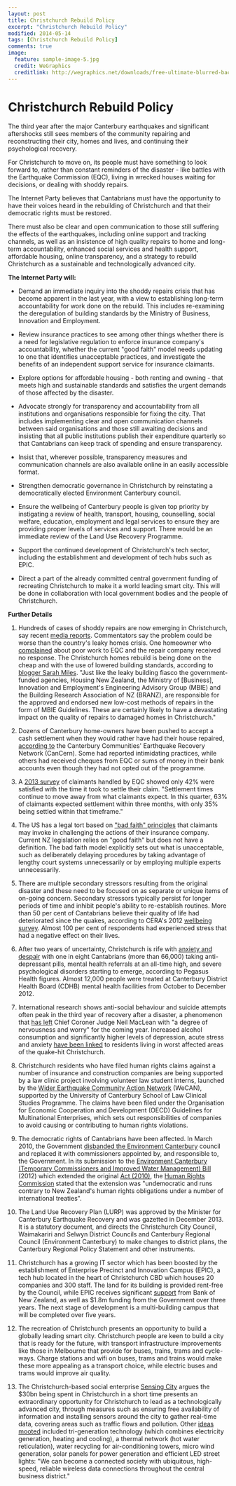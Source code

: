 ```yaml
---
layout: post
title: Christchurch Rebuild Policy
excerpt: "Christchurch Rebuild Policy"
modified: 2014-05-14
tags: [Christchurch Rebuild Policy]
comments: true
image:
  feature: sample-image-5.jpg
  credit: WeGraphics
  creditlink: http://wegraphics.net/downloads/free-ultimate-blurred-background-pack/
---
```


# Christchurch Rebuild Policy

The third year after the major Canterbury earthquakes and significant aftershocks still sees members of the community repairing and reconstructing their city, homes and lives, and continuing their psychological recovery.

For Christchurch to move on, its people must have something to look forward to, rather than constant reminders of the disaster - like battles with the Earthquake Commission (EQC), living in wrecked houses waiting for decisions, or dealing with shoddy repairs.

The Internet Party believes that Cantabrians must have the opportunity to have their voices heard in the rebuilding of Christchurch and that their democratic rights must be restored.

There must also be clear and open communication to those still suffering the effects of the earthquakes, including online support and tracking channels, as well as an insistence of high quality repairs to home and long-term accountability, enhanced social services and health support, affordable housing, online transparency, and a strategy to rebuild Christchurch as a sustainable and technologically advanced city.

**The Internet Party will:**

- Demand an immediate inquiry into the shoddy repairs crisis that has become apparent in the last year, with a view to establishing long-term accountability for work done on the rebuild. This includes re-examining the deregulation of building standards by the Ministry of Business, Innovation and Employment.
- Review insurance practices to see among other things whether there is a need for legislative regulation to enforce insurance company's accountability, whether the current "good faith" model needs updating to one that identifies unacceptable practices, and investigate the benefits of an independent support service for insurance claimants.
- Explore options for affordable housing - both renting and owning - that meets high and sustainable standards and satisfies the urgent demands of those affected by the disaster.

- Advocate strongly for transparency and accountability from all institutions and organisations responsible for fixing the city. That includes implementing clear and open communication channels between said organisations and those still awaiting decisions and insisting that all public institutions publish their expenditure quarterly so that Cantabrians can keep track of spending and ensure transparency. 

- Insist that, wherever possible, transparency measures and communication channels are also available online in an easily accessible format.

- Strengthen democratic governance in Christchurch by reinstating a democratically elected Environment Canterbury council.

- Ensure the wellbeing of Canterbury people is given top priority by instigating a review of health, transport, housing, counselling, social welfare, education, employment and legal services to ensure they are providing proper levels of services and support. There would be an immediate review of the Land Use Recovery Programme.

- Support the continued development of Christchurch's tech sector, including the establishment and development of tech hubs such as EPIC. 

- Direct a part of the already committed central government funding of recreating Christchurch to make it a world leading smart city. This will be done in collaboration with local government bodies and the people of Christchurch.

**Further Details**

1. Hundreds of cases of shoddy repairs are now emerging in Christchurch, say recent [media reports](http://www.radionz.co.nz/audio/remote-player?id=20143310). Commentators say the problem could be worse than the country's leaky homes crisis. One homeowner who [complained](http://www.stuff.co.nz/the-press/opinion/8949364/quake-repairs-eqr-totally-incompetent) about poor work to EQC and the repair company received no response.  The Christchurch homes rebuild is being done on the cheap and with the use of lowered building standards, according to [blogger Sarah Miles](http://thechristchurchfiasco.wordpress.com/2014/05/18/my-next-prediction-a-man-made-disaster-in-christchurch-part-i/). "Just like the leaky building fiasco the government-funded agencies, Housing New Zealand, the Ministry of [Business], Innovation and Employment's Engineering Advisory Group (MBIE) and the Building Research Association of NZ (BRANZ), are responsible for the approved and endorsed new low-cost methods of repairs in the form of MBIE Guidelines. These are certainly likely to have a devastating impact on the quality of repairs to damaged homes in Christchurch."

2. Dozens of Canterbury home-owners have been pushed to accept a cash settlement when they would rather have had their house repaired, [according to](http://www.stuff.co.nz/national/10052676/tools-down-builders-told) the Canterbury Communities' Earthquake Recovery Network (CanCern). Some had reported intimidating practices, while others had received cheques from EQC or sums of money in their bank accounts even though they had not opted out of the programme.

3. A [2013 survey](http://www.eqc.govt.nz/sites/public_files/documents/oct2012-jan2013.pdf) of claimants handled by EQC showed only 42% were satisfied with the time it took to settle their claim. "Settlement times continue to move away from what claimants expect. In this quarter, 63% of claimants expected settlement within three months, with only 35% being settled within that timeframe."

4. The US has a legal tort based on ["bad faith" principles](http://en.wikipedia.org/wiki/Insurance_bad_faith) that claimants may invoke in challenging the actions of their insurance company. Current NZ legislation relies on "good faith" but does not have a definition. The bad faith model explicitly sets out what is unacceptable, such as deliberately delaying procedures by taking advantage of lengthy court systems unnecessarily or by employing multiple experts unnecessarily.

5. There are multiple secondary stressors resulting from the original disaster and these need to be focused on as separate or unique items of on-going concern. Secondary stressors typically persist for longer periods of time and inhibit people's ability to re-establish routines. More than 50 per cent of Cantabrians believe their quality of life had deteriorated since the quakes, according to CERA's 2012 [wellbeing survey](http://cera.govt.nz/wellbeing-survey). Almost 100 per cent of respondents had experienced stress that had a negative effect on their lives.
 
6. After two years of uncertainty, Christchurch is rife with [anxiety and despair](http://www.stuff.co.nz/national/christchurch-earthquake/8495604/worry-despair-plague-christchurch-residents) with one in eight Cantabrians (more than 66,000) taking anti-depressant pills, mental health referrals at an all-time high, and severe psychological disorders starting to emerge, according to Pegasus Health figures. Almost 12,000 people were treated at Canterbury District Health Board (CDHB) mental health facilities from October to December 2012.

7. International research shows anti-social behaviour and suicide attempts often peak in the third year of recovery after a disaster, a phenomenon that [has left](http://www.stuff.co.nz/the-press/news/9089370/nearly-70-take-their-own-lives-in-chch) Chief Coroner Judge Neil MacLean with "a degree of nervousness and worry" for the coming year. Increased alcohol consumption and significantly higher levels of depression, acute stress and anxiety [have been linked](http://www.nzherald.co.nz/nz/news/article.cfm?c_id=1&objectid=10842153) to residents living in worst affected areas of the quake-hit Christchurch.

8. Christchurch residents who have filed human rights claims against a number of insurance and construction companies are being supported by a law clinic project involving volunteer law student interns, launched by the [Wider Earthquake Community Action Network](http://www.wecan-nz.com/) (WeCAN), supported by the University of Canterbury School of Law Clinical Studies Programme. The claims have been filed under the Organisation for Economic Cooperation and Development (OECD) Guidelines for Multinational Enterprises, which sets out responsibilities of companies to avoid causing or contributing to human rights violations.

9. The democratic rights of Cantabrians have been affected. In March 2010, the Government [disbanded the Environment Canterbury](http://www.stuff.co.nz/the-press/news/3526047/ecan-councillors-sacked) council and replaced it with commissioners appointed by, and responsible to, the Government. In its submission to the [Environment Canterbury (Temporary Commissioners and Improved Water Management) Bill](http://www.parliament.nz/en-nz/pb/legislation/bills/00dbhoh_bill11619_1/environment-canterbury-temporary-commissioners-and-improved) (2012) which extended the original [Act (2010)](http://www.legislation.govt.nz/act/public/2010/0012/latest/dlm2850313.html?search=ts_act%2540bill%2540regulation%2540deemedreg_environment+canterbury+%2528temporary+commissioners+and+improved+water+management%2529+act+2010_resel_25_h&p=1), the [Human Rights Commission](http://www.hrc.co.nz/2012/11/09/submission-on-the-environment-canterbury-temporary-commissioners-and-improved-water-management-bill/) stated that the extension was "undemocratic and runs contrary to New Zealand's human rights obligations under a number of international treaties".

10. The Land Use Recovery Plan (LURP) was approved by the Minister for Canterbury Earthquake Recovery and was gazetted in December 2013. It is a statutory document, and directs the Christchurch City Council, Waimakariri and Selwyn District Councils and Canterbury Regional Council (Environment Canterbury) to make changes to district plans, the Canterbury Regional Policy Statement and other instruments.

11. Christchurch has a growing IT sector which has been boosted by the establishment of Enterprise Precinct and Innovation Campus (EPIC), a tech hub located in the heart of Christchurch CBD which houses 20 companies and 300 staff. The land for its building is provided rent-free by the Council, while EPIC receives significant [support](http://www.epicinnovation.co.nz/sponsors/) from Bank of New Zealand, as well as $1.8m funding from the Government over three years. The next stage of development is a multi-building campus that will be completed over five years.

12. The recreation of Christchurch presents an opportunity to build a globally leading smart city. Christchurch people are keen to build a city that is ready for the future, with transport infrastructure improvements like those in Melbourne that provide for buses, trains, trams and cycle-ways. Charge stations and wifi on buses, trams and trains would make these more appealing as a transport choice, while electric buses and trams would improve air quality.

13. The Christchurch-based social enterprise [Sensing City](http://www.sensingcity.org/) argues the $30bn being spent in Christchurch in a short time presents an extraordinary opportunity for Christchurch to lead as a technologically advanced city, through measures such as ensuring free availability of information and installing sensors around the city to gather real-time data, covering areas such as traffic flows and pollution. Other [ideas mooted](http://www.scoop.co.nz/stories/ak1211/s00589/brilliant-chance-for-christchurch-to-become-a-smarter-city.htm) included tri-generation technology (which combines electricity generation, heating and cooling), a thermal network (hot water reticulation), water recycling for air-conditioning towers, micro wind generation, solar panels for power generation and efficient LED street lights: "We can become a connected society with ubiquitous, high-speed, reliable wireless data connections throughout the central business district."